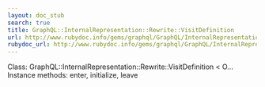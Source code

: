 ```yaml
---
layout: doc_stub
search: true
title: GraphQL::InternalRepresentation::Rewrite::VisitDefinition
url: http://www.rubydoc.info/gems/graphql/GraphQL/InternalRepresentation/Rewrite/VisitDefinition
rubydoc_url: http://www.rubydoc.info/gems/graphql/GraphQL/InternalRepresentation/Rewrite/VisitDefinition
---
```


Class: GraphQL::InternalRepresentation::Rewrite::VisitDefinition < O...
Instance methods:
enter, initialize, leave

